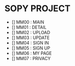 # SOPY PROJECT

- [] MM00 : MAIN
- [] MM01 : DETAIL
- [] MM02 : UPLOAD
- [] MM03 : UPDATE
- [] MM04 : SIGN IN
- [] MM05 : SIGN UP
- [] MM06 : MY PAGE
- [] MM07 : PRIVACY
